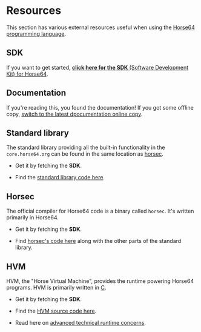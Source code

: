 
Resources
=========

This section has various external resources useful when using the
[Horse64 programming language](https://horse64.org).


SDK
---

If you want to get started, [**click here for
the SDK** (Software Development Kit) for Horse64](
https://horse64.org/download
).

Documentation
-------------

If you're reading this, you found the documentation! If you got
some offline copy, [switch to the latest dpocumentation
online copy](https://horse64.org/docs/Welcome).


Standard library
----------------

The standard library providing all the built-in functionality in
the `core.horse64.org` can be found in the same location as
[horsec](#Horsec).

- Get it by fetching the **SDK**.

- Find the [standard library code here](
  https://codeberg.org/Horse64/core.horse64.org/src/branch/main/src).


Horsec
------

The official compiler for Horse64 code is a binary called `horsec`.
It's written primarily in Horse64.

- Get it by fetching the **SDK**.

- Find [horsec's code here](
  https://codeberg.org/Horse/core.horse64.org)
  along with the other parts of the standard library.



HVM
---

HVM, the "Horse Virtual Machine", provides the
runtime powering Horse64 programs.
HVM is primarily written in [C](
https://en.wikipedia.org/wiki/C_%28programming_language%29).

- Get it by fetching the **SDK**.

- Find the [HVM source code here](
  https://codeberg.org/Horse64/core.horse64.org/src/branch/main/src/compiler
  ).

- Read here on [advanced technical runtime concerns](
  /docs/Runtime%20Concerns.md).

